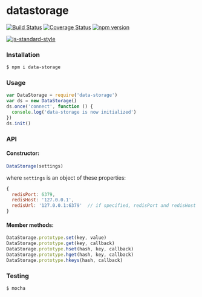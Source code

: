 # datastorage
[![Build Status](https://travis-ci.org/Colored-Coins/datastorage.svg?branch=master)](https://travis-ci.org/Colored-Coins/datastorage) [![Coverage Status](https://coveralls.io/repos/github/Colored-Coins/datastorage/badge.svg?branch=BLOC-45_engineless-sdk)](https://coveralls.io/github/Colored-Coins/datastorage?branch=BLOC-45_engineless-sdk) [![npm version](https://badge.fury.io/js/data-storage.svg)](http://badge.fury.io/js/data-storage)

[![js-standard-style](https://cdn.rawgit.com/feross/standard/master/badge.svg)](https://github.com/feross/standard)

### Installation

```sh
$ npm i data-storage
```
### Usage

```js
var DataStorage = require('data-storage')
var ds = new DataStorage()
ds.once('connect', function () {
  console.log('data-storage is now initialized')
})
ds.init()
```

### API

#### Constructor:
```js
DataStorage(settings)
```
where `settings` is an object of these properties:
```js
{
  redisPort: 6379,
  redisHost: '127.0.0.1',
  redisUrl: '127.0.0.1:6379'  // if specified, redisPort and redisHost are ignored
}
```

#### Member methods:
```js
DataStorage.prototype.set(key, value)
DataStorage.prototype.get(key, callback)
DataStorage.prototype.hset(hash, key, callback)
DataStorage.prototype.hget(hash, key, callback)
DataStorage.prototype.hkeys(hash, callback)
```

### Testing

```sh
$ mocha
```
